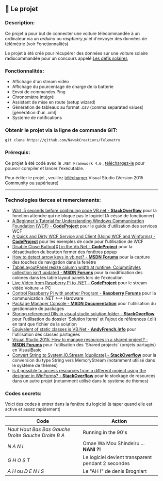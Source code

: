## :page_facing_up: Le projet 

### Description:

Ce projet a pour but de connecter une voiture télécommandée à un ordinateur via un *arduino* ou *raspberry pi* et d'envoyer des données de télémétrie (voir Fonctionnalités)

Le projet à été créé pour récupérer des données sur une voiture solaire radiocommandée pour un concours appelé [Les défis solaires](http://www.planete-sciences.org/blogs/defissolaires/)



### Fonctionnalités:

 * Affichage d'un stream vidéo
 * Affichage du pourcentage de charge de la batterie
 * Envoi de commandes Ping
 * Chronomètre intégré
 * Assistant de mise en route (setup wizard)
 * Génération de tableaux au format .csv (comma separated values) [génération d'un .xml]
 * Système de notifications


### Obtenir le projet via la ligne de commande GIT:
```{r, engine='bash', count_lines}
git clone https://github.com/NawakCreations/Telemetry
```

### Prérequis:
Ce projet à été codé avec le `.NET Framework 4.6` , [téléchargez-le](https://github.com/NawakCreations/Telemetry) pour pouvoir compiler et lancer l'exécutable.

Pour éditer le projet , veuillez [télécharger](https://www.visualstudio.com/fr/downloads) Visual Studio (Version 2015 Community ou supérieure)

---

### Technologies tierces et remerciements:

 * [Wait .5 seconds before continuing code VB.net - **StackOverflow**](https://stackoverflow.com/a/36362504) pour la fonction attendre qui ne bloque pas le logiciel (A céssé de fonctionner)
 * [A Beginner's Tutorial for Understanding Windows Communication Foundation (WCF) - **CodeProject**](https://www.codeproject.com/Articles/406096/A-beginners-tutorial-for-understanding-Windows) pour le guide d'utilisation des services WCF
 * [A Quick and Dirty WCF Service and Client (Using WCF and Winforms) - **CodeProject**](https://www.codeproject.com/Articles/18789/A-Quick-and-Dirty-WCF-Service-and-Client-Using-WCF) pour les exemples de code pour l'utilisation de WCF
 * [Disable Close Button[X] in the Vb.Net - **CodeProject**](https://www.codeproject.com/Questions/354393/Disable-Close-Button-X-in-the-Vb-Net) pour la désactivation du boutton fermer des fenêtres popup
 * [How to detect arrow keys in vb.net? - **MSDN Forums**](https://social.msdn.microsoft.com/Forums/windows/en-US/ffeeea42-f6ba-420f-827e-74879fd29b26/how-to-detect-arrow-keys-in-vbnet?forum=winforms) pour la capture des touches de navigation dans la fenêtre 
 * [TableLayoutPanel resize column width at runtime, ColumnStyles collection isn't updated - **MSDN Forums**](https://social.msdn.microsoft.com/Forums/en-US/fc62c7c9-2a3f-4944-ac0d-39b088cda63b/tablelayoutpanel-resize-column-width-at-runtime-columnstyles-collection-isnt-updated?forum=winforms) pour la modification des colones dans les table layout panels lors de l'exécution
 * [Live Video from Raspberry Pi to .NET - **CodeProject**](https://www.codeproject.com/Articles/810004/Live-Video-from-Raspberry-Pi-to-NET) pour le stream vidéo Voiture -> PC
 * [Control Raspberry Pi with another Program - **Raspberry Forums**](https://www.raspberrypi.org/forums/viewtopic.php?t=34019) pour la communication .NET <--> Hardware
 * [Package Manager Console - **MSDN Documentation**](https://docs.microsoft.com/en-us/nuget/tools/package-manager-console) pour l'utilisation du gestionnaire de packages
 * [Storing referenced Dlls in visual studio solution folder - **StackOverflow**](https://stackoverflow.com/questions/4971807/storing-referenced-dlls-in-visual-studio-solution-folder) pour l'utilisation du dossier 'Solution Items' et l'ajout de références (.dll) en tant que fichier de la solution
 * [Equivalent of static classes is VB.Net - **AndyFrench.Info**](http://www.andyfrench.info/2010/08/equivalent-of-static-classes-is-vbnet.html) pour l'utilisation des classes partagées
 * [Visual Studio 2015: How to manage resources in a shared project? - **MSDN Forums**](https://social.msdn.microsoft.com/Forums/vstudio/en-US/f5600bb4-b334-4893-a2ed-b21a2b1b5fc9/visual-studio-2015-how-to-manage-resources-in-a-shared-project?forum=wpdevelop) pour l'utilisation des 'Shared projects' (projets partagés) en VisualBasic
 * [Convert String to System.IO.Stream [duplicate] - **StackOverflow**](https://stackoverflow.com/questions/8047064/convert-string-to-system-io-stream) pour la conversion du type String vers MemoryStream (notamment utilisé dans le système de thèmes)
 * [Is it possible to access resources from a different project using the designer in WinForms? - **StackOverflow**](https://stackoverflow.com/questions/14904170/is-it-possible-to-access-resources-from-a-different-project-using-the-designer-i) pour le stockage de resources dans un autre projet (notamment utilisé dans le système de thèmes)
### Codes secrets:

Voici des codes à entrer dans la fenêtre du logiciel (à taper quand elle est active et assez rapidement)

Code|Action
----|------
*Haut Haut Bas Bas Gauche Droite Gauche Droite B A* |Running in the 90's
*N A N I* |Omae Wa Mou Shindeiru ... **NANI ?!**
*G H O S T* |Le logiciel devient transparent pendant 2 secondes
*A H* ou *D E N I S* |Le "AH !" de denis Brogniart
